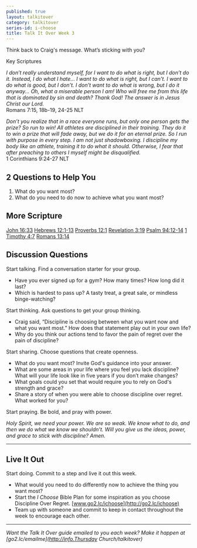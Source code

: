 ```yaml
---
published: true
layout: talkitover
category: talkitover
series-id: i-choose
title: Talk It Over Week 3
---
```


<p class="lead">Think back to Craig's message. What’s sticking with you?</p> 

Key Scriptures

_I don’t really understand myself, for I want to do what is right, but I don’t do it. Instead, I do what I hate... I want to do what is right, but I can’t. I want to do what is good, but I don’t. I don’t want to do what is wrong, but I do it anyway... Oh, what a miserable person I am! Who will free me from this life that is dominated by sin and death? Thank God! The answer is in Jesus Christ our Lord._  
Romans 7:15, 18b-19, 24-25 NLT

_Don’t you realize that in a race everyone runs, but only one person gets the prize? So run to win! All athletes are disciplined in their training. They do it to win a prize that will fade away, but we do it for an eternal prize. So I run with purpose in every step. I am not just shadowboxing. I discipline my body like an athlete, training it to do what it should. Otherwise, I fear that after preaching to others I myself might be disqualified._  
1 Corinthians 9:24-27 NLT

## 2 Questions to Help You

1. What do you want most?
2. What do you need to do now to achieve what you want most?

## More Scripture
[John 16:33](https://www.bible.com/bible/111/joh.16.33.niv)
[Hebrews 12:1-13](https://www.bible.com/bible/111/heb.12.1-13.niv)
[Proverbs 12:1](https://www.bible.com/bible/111/pro.12.1.niv)
[Revelation 3:19](https://www.bible.com/bible/111/rev.3.19.niv)
[Psalm 94:12-14](https://www.bible.com/bible/111/psa.94.12-14.niv)
[1 Timothy 4:7](https://www.bible.com/bible/111/1ti.4.7.niv)
[Romans 13:14](https://www.bible.com/bible/111/rom.13.14.niv)

## Discussion Questions
<p class="lead">Start talking. Find a conversation starter for your group.</p> 

* Have you ever signed up for a gym? How many times? How long did it last?
* Which is hardest to pass up? A tasty treat, a great sale, or mindless binge-watching?

<p class="lead">Start thinking. Ask questions to get your group thinking.</p> 

* Craig said, “Discipline is choosing between what you want now and what you want most.” How does that statement play out in your own life?
* Why do you think our actions tend to favor the pain of regret over the pain of discipline?
 
<p class="lead">Start sharing. Choose questions that create openness.</p> 

* What do you want most? Invite God's guidance into your answer.
* What are some areas in your life where you feel you lack discipline? What will your life look like in five years if you don’t make changes?
* What goals could you set that would require you to rely on God's strength and grace?
* Share a story of when you were able to choose discipline over regret. What worked for you?

<p class="lead">Start praying. Be bold, and pray with power.</p> 

_Holy Spirit, we need your power. We are so weak. We know what to do, and then we do what we know we shouldn’t. Will you give us the ideas, power, and grace to stick with discipline? Amen._

* * *

## Live It Out
<p class="lead">Start doing. Commit to a step and live it out this week.</p>

* What would you need to do differently now to achieve the thing you want most?
* Start the _I Choose_ Bible Plan for some inspiration as you choose Discipline Over Regret. [www.go2.lc/ichoose](http://go2.lc/ichoose)
* Team up with someone and commit to keep in contact throughout the week to encourage each other.

* * *

_Want the Talk It Over guide emailed to you each week? Make it happen at [go2.lc/emailme](http://info.Thursday Church/talkitover)_
